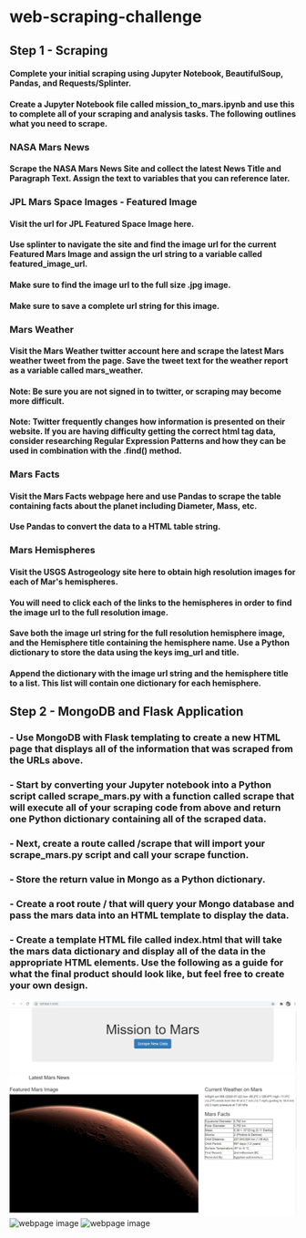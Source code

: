 # web-scraping-challenge
## Step 1 - Scraping
#### Complete your initial scraping using Jupyter Notebook, BeautifulSoup, Pandas, and Requests/Splinter.
#### Create a Jupyter Notebook file called mission_to_mars.ipynb and use this to complete all of your scraping and analysis tasks. The following outlines what you need to scrape.

### NASA Mars News
#### Scrape the NASA Mars News Site and collect the latest News Title and Paragraph Text. Assign the text to variables that you can reference later.

### JPL Mars Space Images - Featured Image
#### Visit the url for JPL Featured Space Image here.
#### Use splinter to navigate the site and find the image url for the current Featured Mars Image and assign the url string to a variable called featured_image_url.
#### Make sure to find the image url to the full size .jpg image.
#### Make sure to save a complete url string for this image.

### Mars Weather
#### Visit the Mars Weather twitter account here and scrape the latest Mars weather tweet from the page. Save the tweet text for the weather report as a variable called mars_weather.
#### Note: Be sure you are not signed in to twitter, or scraping may become more difficult.
#### Note: Twitter frequently changes how information is presented on their website. If you are having difficulty getting the correct html tag data, consider researching Regular Expression Patterns and how they can be used in combination with the .find() method.

### Mars Facts
#### Visit the Mars Facts webpage here and use Pandas to scrape the table containing facts about the planet including Diameter, Mass, etc.
#### Use Pandas to convert the data to a HTML table string.

### Mars Hemispheres
#### Visit the USGS Astrogeology site here to obtain high resolution images for each of Mar's hemispheres.
#### You will need to click each of the links to the hemispheres in order to find the image url to the full resolution image.
#### Save both the image url string for the full resolution hemisphere image, and the Hemisphere title containing the hemisphere name. Use a Python dictionary to store the data using the keys img_url and title.
#### Append the dictionary with the image url string and the hemisphere title to a list. This list will contain one dictionary for each hemisphere.

## Step 2 - MongoDB and Flask Application
### - Use MongoDB with Flask templating to create a new HTML page that displays all of the information that was scraped from the URLs above.
### - Start by converting your Jupyter notebook into a Python script called scrape_mars.py with a function called scrape that will execute all of your scraping code from above and return one Python dictionary containing all of the scraped data.
### - Next, create a route called /scrape that will import your scrape_mars.py script and call your scrape function.
### - Store the return value in Mongo as a Python dictionary.
### - Create a root route / that will query your Mongo database and pass the mars data into an HTML template to display the data.
### - Create a template HTML file called index.html that will take the mars data dictionary and display all of the data in the appropriate HTML elements. Use the following as a guide for what the final product should look like, but feel free to create your own design.

![webpage image](Mission_to_Mars/img/Jumbotron_webscrape.PNG)
![webpage image](Mission_to_Mars/img/Latest_news_webscrape.PNG)
![webpage image](Mission_to_Mars/img/Top_hemispheres_webscrape.PNG)
![webpage image](Mission_to_Mars/img/Bottom_hemispheres_webscrape.PNG)
